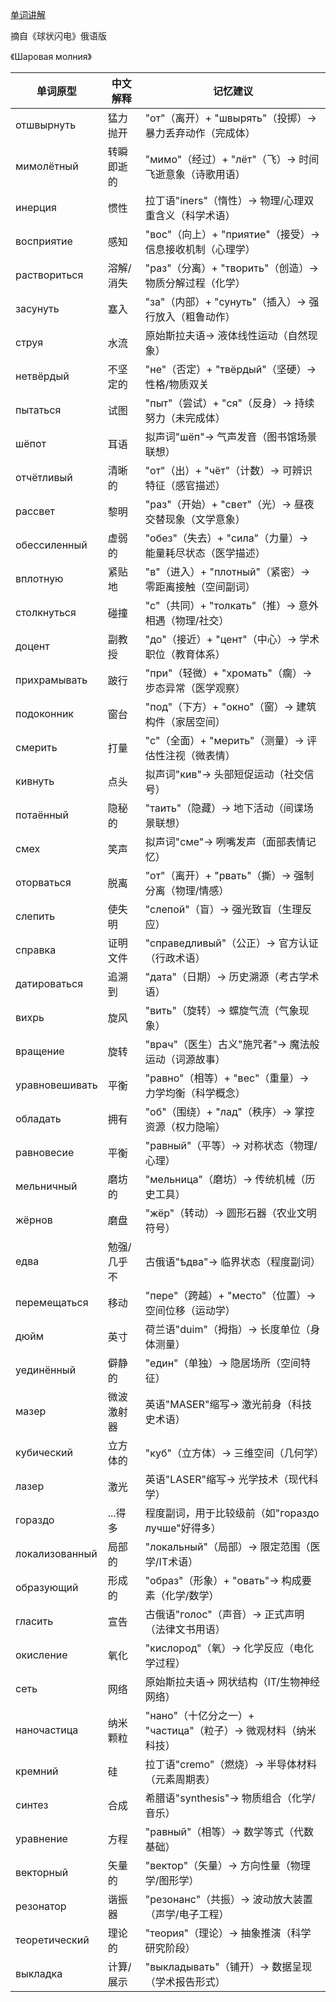 [单词讲解](https://www.bilibili.com/audio/au4875041?type=1?type=6)

摘自《球状闪电》俄语版

《Шаровая молния》

| 单词原型          | 中文解释               | 记忆建议                                   |
|-----------------|----------------------|------------------------------------------|
| отшвырнуть      | 猛力抛开             | "от"（离开）+ "швырять"（投掷）→ 暴力丢弃动作（完成体）  |
| мимолётный      | 转瞬即逝的           | "мимо"（经过）+ "лёт"（飞）→ 时间飞逝意象（诗歌用语）  |
| инерция         | 惯性                 | 拉丁语"iners"（惰性）→ 物理/心理双重含义（科学术语）    |
| восприятие      | 感知                 | "вос"（向上）+ "приятие"（接受）→ 信息接收机制（心理学）|
| раствориться    | 溶解/消失            | "раз"（分离）+ "творить"（创造）→ 物质分解过程（化学）  |
| засунуть        | 塞入                 | "за"（内部）+ "сунуть"（插入）→ 强行放入（粗鲁动作）    |
| струя           | 水流                 | 原始斯拉夫语→ 液体线性运动（自然现象）               |
| нетвёрдый       | 不坚定的             | "не"（否定）+ "твёрдый"（坚硬）→ 性格/物质双关        |
| пытаться        | 试图                 | "пыт"（尝试）+ "ся"（反身）→ 持续努力（未完成体）       |
| шёпот           | 耳语                 | 拟声词"шёп"→ 气声发音（图书馆场景联想）              |
| отчётливый      | 清晰的               | "от"（出）+ "чёт"（计数）→ 可辨识特征（感官描述）       |
| рассвет         | 黎明                 | "раз"（开始）+ "свет"（光）→ 昼夜交替现象（文学意象）    |
| обессиленный    | 虚弱的               | "обез"（失去）+ "сила"（力量）→ 能量耗尽状态（医学描述）  |
| вплотную        | 紧贴地               | "в"（进入）+ "плотный"（紧密）→ 零距离接触（空间副词）   |
| столкнуться     | 碰撞                 | "с"（共同）+ "толкать"（推）→ 意外相遇（物理/社交）     |
| доцент          | 副教授               | "до"（接近）+ "цент"（中心）→ 学术职位（教育体系）       |
| прихрамывать    | 跛行                 | "при"（轻微）+ "хромать"（瘸）→ 步态异常（医学观察）     |
| подоконник      | 窗台                 | "под"（下方）+ "окно"（窗）→ 建筑构件（家居空间）       |
| смерить         | 打量                 | "с"（全面）+ "мерить"（测量）→ 评估性注视（微表情）     |
| кивнуть         | 点头                 | 拟声词"кив"→ 头部短促运动（社交信号）                |
| потаённый       | 隐秘的               | "таить"（隐藏）→ 地下活动（间谍场景联想）            |
| смех            | 笑声                 | 拟声词"сме"→ 咧嘴发声（面部表情记忆）               |
| оторваться      | 脱离                 | "от"（离开）+ "рвать"（撕）→ 强制分离（物理/情感）    |
| слепить         | 使失明               | "слепой"（盲）→ 强光致盲（生理反应）               |
| справка         | 证明文件             | "справедливый"（公正）→ 官方认证（行政术语）         |
| датироваться    | 追溯到               | "дата"（日期）→ 历史溯源（考古学术语）              |
| вихрь           | 旋风                 | "вить"（旋转）→ 螺旋气流（气象现象）               |
| вращение        | 旋转                 | "врач"（医生）古义"施咒者"→ 魔法般运动（词源故事）     |
| уравновешивать  | 平衡                 | "равно"（相等）+ "вес"（重量）→ 力学均衡（科学概念）   |
| обладать        | 拥有                 | "об"（围绕）+ "лад"（秩序）→ 掌控资源（权力隐喻）     |
| равновесие      | 平衡                 | "равный"（平等）→ 对称状态（物理/心理）             |
| мельничный      | 磨坊的               | "мельница"（磨坊）→ 传统机械（历史工具）             |
| жёрнов          | 磨盘                 | "жёр"（转动）→ 圆形石器（农业文明符号）              |
| едва            | 勉强/几乎不          | 古俄语"ѣдва"→ 临界状态（程度副词）                 |
| перемещаться    | 移动                 | "пере"（跨越）+ "место"（位置）→ 空间位移（运动学）    |
| дюйм            | 英寸                 | 荷兰语"duim"（拇指）→ 长度单位（身体测量）           |
| уединённый      | 僻静的               | "един"（单独）→ 隐居场所（空间特征）                |
| мазер           | 微波激射器           | 英语"MASER"缩写→ 激光前身（科技史术语）             |
| кубический      | 立方体的             | "куб"（立方体）→ 三维空间（几何学）                |
| лазер           | 激光                 | 英语"LASER"缩写→ 光学技术（现代科学）               |
| гораздо          | ...得多               | 程度副词，用于比较级前（如"гораздо лучше"好得多）      |
| локализованный   | 局部的               | "локальный"（局部）→ 限定范围（医学/IT术语）        |
| образующий       | 形成的               | "образ"（形象）+ "овать"→ 构成要素（化学/数学）      |
| гласить          | 宣告                 | 古俄语"голос"（声音）→ 正式声明（法律文书用语）        |
| окисление        | 氧化                 | "кислород"（氧）→ 化学反应（电化学过程）           |
| сеть             | 网络                 | 原始斯拉夫语→ 网状结构（IT/生物神经网络）            |
| наночастица      | 纳米颗粒             | "нано"（十亿分之一）+ "частица"（粒子）→ 微观材料（纳米科技）|
| кремний          | 硅                   | 拉丁语"cremo"（燃烧）→ 半导体材料（元素周期表）        |
| синтез           | 合成                 | 希腊语"synthesis"→ 物质组合（化学/音乐）            |
| уравнение        | 方程                 | "равный"（相等）→ 数学等式（代数基础）              |
| векторный        | 矢量的               | "вектор"（矢量）→ 方向性量（物理学/图形学）          |
| резонатор        | 谐振器               | "резонанс"（共振）→ 波动放大装置（声学/电子工程）       |
| теоретический    | 理论的               | "теория"（理论）→ 抽象推演（科学研究阶段）            |
| выкладка         | 计算/展示            | "выкладывать"（铺开）→ 数据呈现（学术报告形式）        |